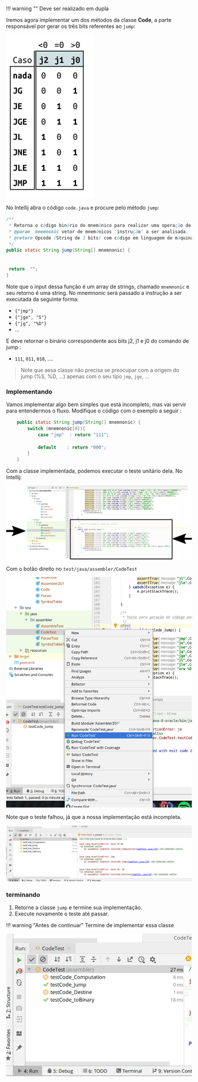 !!! warning ""
    Deve ser realizado em dupla
    
Iremos agora implementar um dos métodos da classe **Code**, a parte responsável por gerar os três bits referentes ao `jump`:

![](figs/H-Assembler/code-jump.png)

No Intellij abra o código `code.java` e procure pelo método `jump`:

``` java
/**
 * Retorna o código binário do mnemônico para realizar uma operação de jump (salto).
 * @param  mnemnonic vetor de mnemônicos "instrução" a ser analisada.
 * @return Opcode (String de 3 bits) com código em linguagem de máquina para a instrução.
 */
public static String jump(String[] mnemnonic) {


 return  "";
}
```

Note que o input dessa função é um array de strings, chamado `mnemnonic` e seu retorno é uma string. No mnemnonic será passado a instrução a ser executada da seguinte forma:

- `{"jmp"}`
- `{"jge", "S"}`
- `{"jg", "%D"}`
- ...

E deve retornar o binário correspondente aos bits j2, j1 e j0 do comando de jump :

- `111`, `011`, `010`, ....


> Note que aesa classe não precisa se preocupar com a origem do jump (%S, %D, ...) apenas com o seu tipo `jmp`, `jge`, ...

### Implementando

Vamos implementar algo bem simples que está incompleto, mas vai servir para entendermos o fluxo. Modifique o código com o exemplo a seguir :

```java
    public static String jump(String[] mnemnonic) {
        switch (mnemnonic[0]){
            case "jmp"  : return "111";

            default    : return "000";
        }
    }
```

Com a classe implementada, podemos executar o teste unitário dela. No Intellij:

![](figs/H-Assembler/code-test.png)

Com o botão direito no `test/java/assembler/CodeTest`

![](figs/H-Assembler/code-test-run.png)

Note que o teste falhou, já que a nossa implementação está incompleta.

![](figs/H-Assembler/code-test-erro.png)

### terminando

1. Retorne a classe `jump` e termine sua implementação.
1. Execute novamente o teste até passar.


!!! warning "Antes de continuar"
    Termine de implementar essa classe

![](figs/H-Assembler/code-test-result.png)

